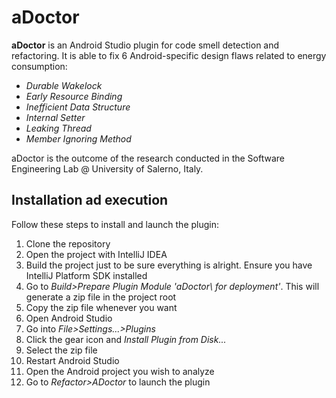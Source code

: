 # aDoctor 

**aDoctor** is an Android Studio plugin for code smell detection and refactoring. It is able to fix 6 Android-specific design flaws related to energy consumption:

- *Durable Wakelock*
- *Early Resource Binding*
- *Inefficient Data Structure*
- *Internal Setter*
- *Leaking Thread*
- *Member Ignoring Method*

aDoctor is the outcome of the research conducted in the Software Engineering Lab @ University of Salerno, Italy.

## Installation ad execution

Follow these steps to install and launch the plugin:

1. Clone the repository
2. Open the project with IntelliJ IDEA
3. Build the project just to be sure everything is alright. Ensure you have IntelliJ Platform SDK installed
4. Go to *Build>Prepare Plugin Module \'aDoctor\ for deployment'*. This will generate a zip file in the project root
5. Copy the zip file whenever you want
6. Open Android Studio
7. Go into *File>Settings...>Plugins* 
8. Click the gear icon and *Install Plugin from Disk...*
9. Select the zip file
10. Restart Android Studio
11. Open the Android project you wish to analyze
12. Go to *Refactor>ADoctor* to launch the plugin
